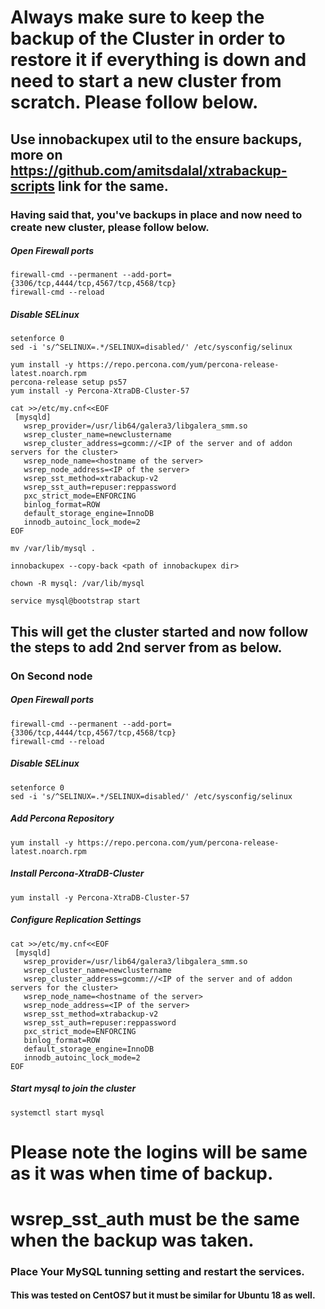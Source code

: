 
# Always make sure to keep the backup of the Cluster in order to restore it if everything is down and need to start a new cluster from scratch. Please follow below.

## Use innobackupex util to the ensure backups, more on https://github.com/amitsdalal/xtrabackup-scripts link for the same.

### Having said that, you've backups in place and now need to create new cluster, please follow below.


##### Open Firewall ports
```
firewall-cmd --permanent --add-port={3306/tcp,4444/tcp,4567/tcp,4568/tcp}
firewall-cmd --reload
```
##### Disable SELinux
```
setenforce 0
sed -i 's/^SELINUX=.*/SELINUX=disabled/' /etc/sysconfig/selinux
```

```
yum install -y https://repo.percona.com/yum/percona-release-latest.noarch.rpm
percona-release setup ps57
yum install -y Percona-XtraDB-Cluster-57
```

```
cat >>/etc/my.cnf<<EOF
 [mysqld]
   wsrep_provider=/usr/lib64/galera3/libgalera_smm.so
   wsrep_cluster_name=newclustername
   wsrep_cluster_address=gcomm://<IP of the server and of addon servers for the cluster>
   wsrep_node_name=<hostname of the server>
   wsrep_node_address=<IP of the server>
   wsrep_sst_method=xtrabackup-v2
   wsrep_sst_auth=repuser:reppassword
   pxc_strict_mode=ENFORCING
   binlog_format=ROW
   default_storage_engine=InnoDB
   innodb_autoinc_lock_mode=2
EOF
```
```
mv /var/lib/mysql .
```
```
innobackupex --copy-back <path of innobackupex dir>
```
```
chown -R mysql: /var/lib/mysql
```
```
service mysql@bootstrap start

```

## This will get the cluster started and now follow the steps to add 2nd server from as below.


### On Second node
##### Open Firewall ports
```
firewall-cmd --permanent --add-port={3306/tcp,4444/tcp,4567/tcp,4568/tcp}
firewall-cmd --reload
```
##### Disable SELinux
```
setenforce 0
sed -i 's/^SELINUX=.*/SELINUX=disabled/' /etc/sysconfig/selinux
```
##### Add Percona Repository
```
yum install -y https://repo.percona.com/yum/percona-release-latest.noarch.rpm
```
##### Install Percona-XtraDB-Cluster
```
yum install -y Percona-XtraDB-Cluster-57
```
##### Configure Replication Settings

```
cat >>/etc/my.cnf<<EOF
 [mysqld]
   wsrep_provider=/usr/lib64/galera3/libgalera_smm.so
   wsrep_cluster_name=newclustername
   wsrep_cluster_address=gcomm://<IP of the server and of addon servers for the cluster>
   wsrep_node_name=<hostname of the server>
   wsrep_node_address=<IP of the server>
   wsrep_sst_method=xtrabackup-v2
   wsrep_sst_auth=repuser:reppassword
   pxc_strict_mode=ENFORCING
   binlog_format=ROW
   default_storage_engine=InnoDB
   innodb_autoinc_lock_mode=2
EOF
```
##### Start mysql to join the cluster
```
systemctl start mysql
``` 
  
  # Please note the logins will be same as it was when time of backup.
  
  
  # wsrep_sst_auth must be the same when the backup was taken.
  
  ### Place Your MySQL tunning setting and restart the services.
  
  #### This was tested on CentOS7 but it must be similar for Ubuntu 18 as well.
  
